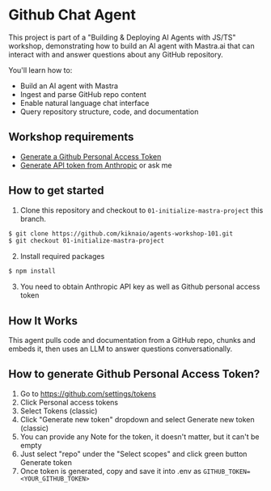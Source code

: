 # Github Chat Agent

This project is part of a "Building & Deploying AI Agents with JS/TS" workshop, demonstrating how to build an AI agent with Mastra.ai that can interact with and answer questions about any GitHub repository.

You'll learn how to:

- Build an AI agent with Mastra
- Ingest and parse GitHub repo content
- Enable natural language chat interface
- Query repository structure, code, and documentation

## Workshop requirements

- [Generate a Github Personal Access Token](https://github.com/settings/tokens)
- [Generate API token from Anthropic](https://console.anthropic.com/settings/keys) or ask me

## How to get started

1. Clone this repository and checkout to `01-initialize-mastra-project` this branch.

```bash
$ git clone https://github.com/kiknaio/agents-workshop-101.git
$ git checkout 01-initialize-mastra-project
```

2. Install required packages

```bash
$ npm install
```

3. You need to obtain Anthropic API key as well as Github personal access token

## How It Works

This agent pulls code and documentation from a GitHub repo, chunks and embeds it, then uses an LLM to answer questions conversationally.

## How to generate Github Personal Access Token?

1. Go to https://github.com/settings/tokens
2. Click Personal access tokens
3. Select Tokens (classic)
4. Click "Generate new token" dropdown and select Generate new token (classic)
5. You can provide any Note for the token, it doesn't matter, but it can't be empty
6. Just select "repo" under the "Select scopes" and click green button Generate token
7. Once token is generated, copy and save it into .env as `GITHUB_TOKEN=<YOUR_GITHUB_TOKEN>`
